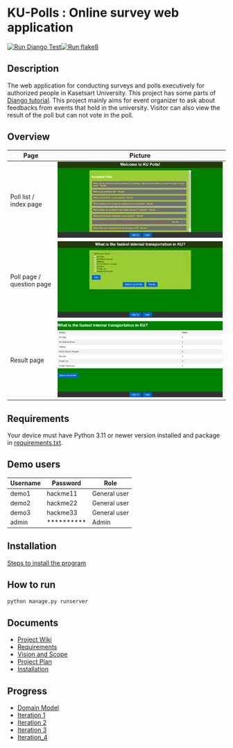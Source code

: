 # KU-Polls : Online survey web application

[![Run Django Test](https://github.com/Thanawas-Sirilertsathit/ku-polls/actions/workflows/django.yml/badge.svg)](https://github.com/Thanawas-Sirilertsathit/ku-polls/actions/workflows/django.yml)[![Run flake8](https://github.com/Thanawas-Sirilertsathit/ku-polls/actions/workflows/flake8.yml/badge.svg)](https://github.com/Thanawas-Sirilertsathit/ku-polls/actions/workflows/flake8.yml)

## Description
The web application for conducting surveys and polls executively for authorized people in Kasetsart University. This project has some parts of [Django tutorial](https://docs.djangoproject.com/en/5.1/intro/tutorial01/). This project mainly aims for event organizer to ask about feedbacks from events that hold in the university. Visitor can also view the result of the poll but can not vote in the poll.

## Overview
| Page | Picture |
|------|---------|
| Poll list / index page | ![Index_page_picture](/images/index_page.png)
| Poll page / question page | ![Question_page_picture](/images/question_page.png)
| Result page | ![Result_page_picture](/images/result_page.png)

## Requirements
Your device must have Python 3.11 or newer version installed and package in [requirements.txt](requirements.txt).

## Demo users
| Username | Password | Role |
|----------|----------|------|
| demo1 | hackme11 | General user |
| demo2 | hackme22 | General user |
| demo3 | hackme33 | General user |
| admin | ********** | Admin |

## Installation
[Steps to install the program](./Installation.md)

## How to run

```
python manage.py runserver
```
## Documents
* [Project Wiki](../../wiki/Home)
* [Requirements](../../wiki/Requirements)
* [Vision and Scope](../../wiki/Vision-and-Scope)
* [Project Plan](../../wiki/Project-Plan)
* [Installation](../../wiki/Installation)

## Progress
* [Domain Model](../../wiki/Domain_Model)
* [Iteration 1](../../wiki/Iteration_1)
* [Iteration 2](../../wiki/Iteration_2)
* [Iteration 3](../../wiki/Iteration_3)
* [Iteration_4](../../wiki/Iteration_4)
